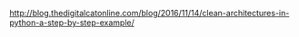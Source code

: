 http://blog.thedigitalcatonline.com/blog/2016/11/14/clean-architectures-in-python-a-step-by-step-example/
